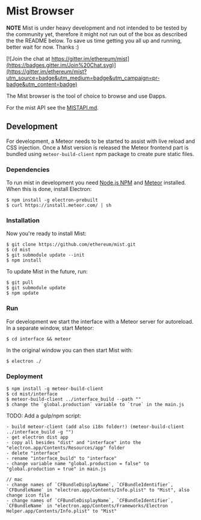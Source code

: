 # Mist Browser

**NOTE** Mist is under heavy development and not intended to be tested by the community yet,
therefore it might not run out of the box as described the the README below.
To save us time getting you all up and running, better wait for now. Thanks :)

[![Join the chat at https://gitter.im/ethereum/mist](https://badges.gitter.im/Join%20Chat.svg)](https://gitter.im/ethereum/mist?utm_source=badge&utm_medium=badge&utm_campaign=pr-badge&utm_content=badge)

The Mist browser is the tool of choice to browse and use Ðapps.

For the mist API see the [MISTAPI.md](MISTAPI.md).


## Development

For development, a Meteor needs to be started to assist with live reload and CSS injection.
Once a Mist version is released the Meteor frontend part is bundled using `meteor-build-client` npm package to create pure static files.

### Dependencies

To run mist in development you need [Node.js NPM](https://nodejs.org) and [Meteor](https://www.meteor.com/install) installed. When this is done, install Electron:

    $ npm install -g electron-prebuilt
    $ curl https://install.meteor.com/ | sh

### Installation

Now you're ready to install Mist:

    $ git clone https://github.com/ethereum/mist.git
    $ cd mist
    $ git submodule update --init 
    $ npm install

To update Mist in the future, run:

    $ git pull
    $ git submodule update
    $ npm update

### Run

For development we start the interface with a Meteor server for autoreload. In a separate window, start Meteor:

    $ cd interface && meteor

In the original window you can then start Mist with:

    $ electron ./

### Deployment

    $ npm install -g meteor-build-client
    $ cd mist/interface
    $ meteor-build-client ../interface_build --path ""
    $ change the `global.production` variable to `true` in the main.js

TODO: Add a gulp/npm script:

    - build meteor-client (add also i18n folder!) (meteor-build-client ../interface_build -g "")
    - get electron dist app
    - copy all besides "dist" and "interface" into the "electron.app/Contents/Resources/app" folder
    - delete "interface"
    - rename "interface_build" to "interface"
    - change variable name "global.production = false" to "global.production = true" in main.js

    // mac
    - change names of `CFBundleDisplayName`, `CFBundleIdentifier`, `CFBundleName` in "electron.app/Contents/Info.plist" to "Mist", also change icon file
    - change names of `CFBundleDisplayName`, `CFBundleIdentifier`, `CFBundleName` in "electron.app/Contents/Frameworks/Electron Helper.app/Contents/Info.plist" to "Mist"






